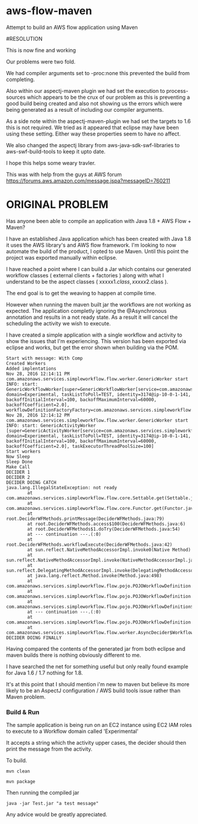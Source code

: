 # aws-flow-maven
Attempt to build an AWS flow application using Maven

#RESOLUTION 

This is now fine and working 

Our problems were two fold.

We had compiler arguments set to <compilerArgument>-proc:none</compilerArgument> this prevented the build from completing.

Also within our aspectj-maven plugin we had set the execution to <phase>process-sources</phase> which appears to be the crux of our problem as this is preventing a good build being created and also not showing us the errors which were being generated as a result of including our compiler arguments.

As a side note within the aspectj-maven-plugin we had set the targets to 1.6 this is not required. We tried as it appeared that eclipse may have been using these setting. Either way these properties seem to have no affect.

We also changed the aspectj library from aws-java-sdk-swf-libraries to aws-swf-build-tools to keep it upto date.

I hope this helps some weary travler.

This was with help from the guys at AWS forum 
https://forums.aws.amazon.com/message.jspa?messageID=760211

# ORIGINAL PROBLEM

Has anyone been able to compile an application with Java 1.8 + AWS Flow + Maven?

I have an established Java application which has been created with Java 1.8 it uses the AWS library's and AWS flow framework. I'm looking to now automate the build of the product, I opted to use Maven. Until this point the project was exported manually within eclipse.

I have reached a point where I can build a Jar which contains our generated workflow classes ( external clients + factories ) along with what I understand to be the aspect classes ( xxxxx$1.class, xxxxx$2.class ).

The end goal is to get the weaving to happen at compile time. 

However when running the maven built jar the workflows are not working as expected. The application completly ignoring the @Asynchronous annotation and results in a not ready state. As a result it will cancel the scheduling the activity we wish to execute.

I have created a simple application with a single workflow and activity to show the issues that I'm experiencing. This version has been exported via eclipse and works, but get the error shown when building via the POM.

````
Start with message: With Comp
Created Workers
Added implentations
Nov 28, 2016 12:14:11 PM com.amazonaws.services.simpleworkflow.flow.worker.GenericWorker start
INFO: start: GenericWorkflowWorker[super=GenericWorkflowWorker[service=com.amazonaws.services.simpleworkflow.AmazonSimpleWorkflowClient@163e4e87, domain=Experimental, taskListToPoll=TEST, identity=3174@ip-10-0-1-141, backoffInitialInterval=100, backoffMaximumInterval=60000, backoffCoefficient=2.0], workflowDefinitionFactoryFactory=com.amazonaws.services.simpleworkflow.flow.pojo.POJOWorkflowDefinitionFactoryFactory@56de5251]
Nov 28, 2016 12:14:12 PM com.amazonaws.services.simpleworkflow.flow.worker.GenericWorker start
INFO: start: GenericActivityWorker [super=GenericActivityWorker[service=com.amazonaws.services.simpleworkflow.AmazonSimpleWorkflowClient@4c60d6e9, domain=Experimental, taskListToPoll=TEST, identity=3174@ip-10-0-1-141, backoffInitialInterval=100, backoffMaximumInterval=60000, backoffCoefficient=2.0], taskExecutorThreadPoolSize=100]
Start workers
Now Sleep
Sleep Done
Make Call
DECIDER 1
DECIDER 2
DECIDER DOING CATCH
java.lang.IllegalStateException: not ready
        at com.amazonaws.services.simpleworkflow.flow.core.Settable.get(Settable.java:91)
        at com.amazonaws.services.simpleworkflow.flow.core.Functor.get(Functor.java:35)
        at root.DeciderWFMethods.printMessage(DeciderWFMethods.java:79)
        at root.DeciderWFMethods.access$100(DeciderWFMethods.java:6)
        at root.DeciderWFMethods$1.doTry(DeciderWFMethods.java:54)
        at --- continuation ---.(:0)
        at root.DeciderWFMethods.workflowExecute(DeciderWFMethods.java:42)
        at sun.reflect.NativeMethodAccessorImpl.invoke0(Native Method)
        at sun.reflect.NativeMethodAccessorImpl.invoke(NativeMethodAccessorImpl.java:62)
        at sun.reflect.DelegatingMethodAccessorImpl.invoke(DelegatingMethodAccessorImpl.java:43)
        at java.lang.reflect.Method.invoke(Method.java:498)
        at com.amazonaws.services.simpleworkflow.flow.pojo.POJOWorkflowDefinition.invokeMethod(POJOWorkflowDefinition.java:150)
        at com.amazonaws.services.simpleworkflow.flow.pojo.POJOWorkflowDefinition.access$1(POJOWorkflowDefinition.java:148)
        at com.amazonaws.services.simpleworkflow.flow.pojo.POJOWorkflowDefinition$1.doTry(POJOWorkflowDefinition.java:76)
        at --- continuation ---.(:0)
        at com.amazonaws.services.simpleworkflow.flow.pojo.POJOWorkflowDefinition.execute(POJOWorkflowDefinition.java:66)
        at com.amazonaws.services.simpleworkflow.flow.worker.AsyncDecider$WorkflowExecuteAsyncScope.doAsync(AsyncDecider.java:70)
DECIDER DOING FINALLY
````

Having compared the contents of the generated jar from both eclipse and maven builds there is nothing obviously different to me.

I have searched the net for something useful but only really found example for Java 1.6 / 1.7 nothing for 1.8.

It's at this point that I should mention i'm new to maven but believe its more likely to be an AspectJ configuration / AWS build tools issue rather than Maven problem. 


### Build & Run

The sample application is being run on an EC2 instance using EC2 IAM roles to execute to a Workflow domain called 'Experimental'

It accepts a string which the activity upper cases, the decider should then print the message from the activity.

To build.

```
mvn clean
```
```
mvn package
```

Then running the compiled jar 

```
java -jar Test.jar "a test message"
```

Any advice would be greatly appreciated.
